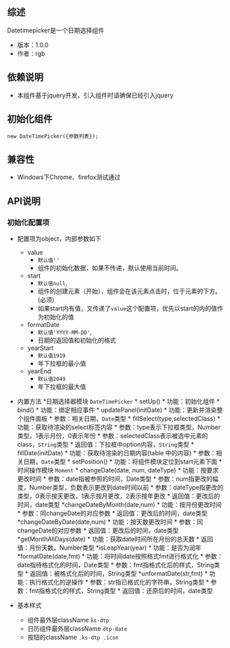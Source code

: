 ## 综述

Datetimepicker是一个日期选择组件

* 版本：1.0.0
* 作者：rgb

## 依赖说明
* 本组件基于jquery开发，引入组件时请确保已经引入jquery

## 初始化组件

    new DateTimePicker({参数列表});

## 兼容性
* Windows下Chrome、firefox测试通过

## API说明

### 初始化配置项

* 配置项为object，内部参数如下
    * value 
        * `默认值''`
        * 组件的初始化数据，如果不传递，默认使用当前时间。
    * start
        * `默认值null`,
        * 组件的创建元素（开始），组件会在该元素点击时，位于元素的下方。(必须)
        * 如果start内有值，又传递了`value`这个配置项，优先以start的内的值作为初始化的值
    * formatDate 
        * `默认值'YYYY-MM-DD'`,
        * 日期的返回值和初始化的格式
    * yearStart 
        * `默认值1919`
        * 年下拉框的最小值
    * yearEnd 
        * `默认值2049`
        * 年下拉框的最大值


* 内置方法
    *日期选择器模块 `DateTimePicker`
        * setUp()
            * 功能：初始化组件
        * bind()
            * 功能：绑定相应事件
        * updatePanel(initDate)
            * 功能：更新并渲染整个组件面板
            * 参数：相关日期，`Date`类型
        * fillSelect(type,selectedClass)
            * 功能：获取待渲染的select标签内容
            * 参数：type表示下拉框类型，Number类型，1表示月份，0表示年份
            * 参数：selectedClass表示被选中元素的class，`String`类型
            * 返回值：下拉框中option内容，`String`类型
        * fillDate(initDate)
            * 功能：获取待渲染的日期内容(table 中的内容)
            * 参数：相关日期，`Date`类型
        * setPosition()
            * 功能：将组件模块定位到start元素下面
    *时间操作模块 `Moment`
        * changeDate(date, num, dateType)
            * 功能：按要求更改时间
            * 参数：date指被参照的时间，Date类型
            * 参数：num指更改的幅度，Number类型，负数表示更改到date时间以前
            * 参数：dateType指更改的类型，0表示按天更改，1表示按月更改，2表示按年更改
            * 返回值：更改后的时间，date类型
        *changeDateByMonth(date,num)
            * 功能：按月份更改时间
            * 参数：同changeDate的对应参数
            * 返回值：更改后的时间，date类型
        *changeDateByDate(date,num)
            * 功能：按天数更改时间
            * 参数：同changeDate的对应参数
            * 返回值：更改后的时间，date类型
        *getMonthAllDays(date)
            * 功能：获取date时间所在月份的总天数
            * 返回值：月份天数，Number类型
        *isLeapYear(year)
            * 功能：是否为润年
        *formatDate(date,fmt)
            * 功能：将时间date按照格式fmt进行格式化
            * 参数：date指待格式化的时间，Date类型
            * 参数：fmt指格式化后的样式，String类型
            * 返回值：被格式化后的时间，String类型
        *unformatDate(str,fmt)
            * 功能：执行格式化的逆操作
            * 参数：str指已格式化的字符串，String类型
            * 参数：fmt指格式化的样式，String类型
            * 返回值：还原后的时间，date类型

* 基本样式
    * 组件最外层className `ks-dtp`
    * 日历组件最外层className `dtp-date`
    * 按钮的className `.ks-dtp .icon`    